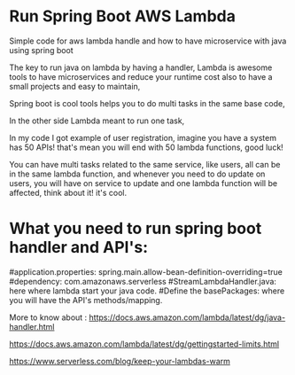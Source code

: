 # Run Spring Boot AWS Lambda
Simple code for aws lambda handle and how to have microservice with java using spring boot


The key to run java on lambda by having a handler, Lambda is awesome tools to have microservices and reduce your runtime cost also to have a small projects and easy to maintain,

Spring boot is cool tools helps you to do multi tasks in the same base code,

In the other side Lambda meant to run one task,

In my code I got example of user registration, imagine you have a system has 50 APIs! that's mean you will end with 50 lambda functions, good luck!

You can have multi tasks related to the same service, like users, all can be in the same lambda function, and whenever you need to do update on users, you will have on service to update and one lambda function will be affected, think about it! it's cool.



# What you need to run spring boot handler and API's:

#application.properties: spring.main.allow-bean-definition-overriding=true
#dependency: com.amazonaws.serverless
#StreamLambdaHandler.java: here where lambda start your java code.
#Define the basePackages: where you will have the API's methods/mapping.



More to know about :
https://docs.aws.amazon.com/lambda/latest/dg/java-handler.html

https://docs.aws.amazon.com/lambda/latest/dg/gettingstarted-limits.html

https://www.serverless.com/blog/keep-your-lambdas-warm
